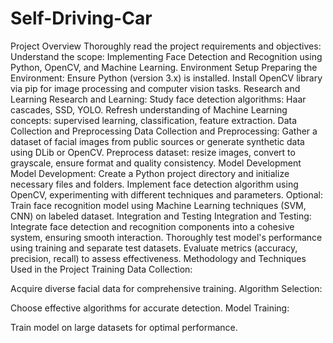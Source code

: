 # Self-Driving-Car
Project Overview
Thoroughly read the project requirements and objectives:
Understand the scope: Implementing Face Detection and Recognition using Python, OpenCV, and Machine Learning.
Environment Setup
Preparing the Environment:
Ensure Python (version 3.x) is installed.
Install OpenCV library via pip for image processing and computer vision tasks.
Research and Learning
Research and Learning:
Study face detection algorithms: Haar cascades, SSD, YOLO.
Refresh understanding of Machine Learning concepts: supervised learning, classification, feature extraction.
Data Collection and Preprocessing
Data Collection and Preprocessing:
Gather a dataset of facial images from public sources or generate synthetic data using DLib or OpenCV.
Preprocess dataset: resize images, convert to grayscale, ensure format and quality consistency.
Model Development
Model Development:
Create a Python project directory and initialize necessary files and folders.
Implement face detection algorithm using OpenCV, experimenting with different techniques and parameters.
Optional: Train face recognition model using Machine Learning techniques (SVM, CNN) on labeled dataset.
Integration and Testing
Integration and Testing:
Integrate face detection and recognition components into a cohesive system, ensuring smooth interaction.
Thoroughly test model's performance using training and separate test datasets.
Evaluate metrics (accuracy, precision, recall) to assess effectiveness.
Methodology and Techniques Used in the Project
Training Data Collection:

Acquire diverse facial data for comprehensive training.
Algorithm Selection:

Choose effective algorithms for accurate detection.
Model Training:

Train model on large datasets for optimal performance.
